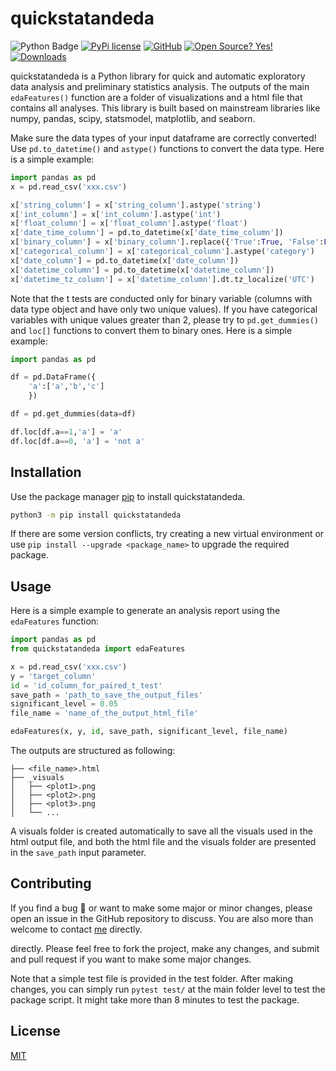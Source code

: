 # quickstatandeda

![Python Badge](https://img.shields.io/badge/Python-3776AB?logo=python&logoColor=fff&style=flat)
[![PyPi license](https://badgen.net/pypi/license/pip/)](https://pypi.org/project/quickstatandeda/)
[![GitHub](https://badgen.net/badge/icon/github?icon=github&label)](https://github.com/mattkczhang/quickstatandeda)
[![Open Source? Yes!](https://badgen.net/badge/Open%20Source%20%3F/Yes%21/blue?icon=github)](https://github.com/mattkczhang/quickstatandeda)
[![Downloads](https://static.pepy.tech/badge/quickstatandeda)](https://pepy.tech/project/quickstatandeda)

quickstatandeda is a Python library for quick and automatic exploratory data analysis and preliminary statistics analysis. The outputs of the main `edaFeatures()` function are a folder of visualizations and a html file that contains all analyses. This library is built based on mainstream libraries like numpy, pandas, scipy, statsmodel, matplotlib, and seaborn. 

Make sure the data types of your input dataframe are correctly converted! Use `pd.to_datetime()` and `astype()` functions to convert the data type. Here is a simple example:

```python
import pandas as pd
x = pd.read_csv('xxx.csv')

x['string_column'] = x['string_column'].astype('string')
x['int_column'] = x['int_column'].astype('int')
x['float_column'] = x['float_column'].astype('float')
x['date_time_column'] = pd.to_datetime(x['date_time_column'])
x['binary_column'] = x['binary_column'].replace({'True':True, 'False':False}).astype('bool')
x['categorical_column'] = x['categorical_column'].astype('category')
x['date_column'] = pd.to_datetime(x['date_column'])
x['datetime_column'] = pd.to_datetime(x['datetime_column'])
x['datetime_tz_column'] = x['datetime_column'].dt.tz_localize('UTC')
```

Note that the t tests are conducted only for binary variable (columns with data type object and have only two unique values). If you have categorical variables with unique values greater than 2, please try to `pd.get_dummies()` and `loc[]` functions to convert them to binary ones. Here is a simple example:

```python
import pandas as pd

df = pd.DataFrame({
    'a':['a','b','c']
    })

df = pd.get_dummies(data=df)

df.loc[df.a==1,'a'] = 'a'
df.loc[df.a==0, 'a'] = 'not a'
```

## Installation

Use the package manager [pip](https://pypi.org/project/quickstatandeda/) to install quickstatandeda. 

```bash
python3 -m pip install quickstatandeda
```

If there are some version conflicts, try creating a new virtual environment or use `pip install --upgrade <package_name>` to upgrade the required package. 

## Usage

Here is a simple example to generate an analysis report using the `edaFeatures` function: 

```python
import pandas as pd
from quickstatandeda import edaFeatures

x = pd.read_csv('xxx.csv')
y = 'target_column'
id = 'id_column_for_paired_t_test'
save_path = 'path_to_save_the_output_files'
significant_level = 0.05
file_name = 'name_of_the_output_html_file'

edaFeatures(x, y, id, save_path, significant_level, file_name)
```

The outputs are structured as following:

```
├── <file_name>.html
├── _visuals
│   ├── <plot1>.png
│   ├── <plot2>.png
│   ├── <plot3>.png
│   └── ...
```

A visuals folder is created automatically to save all the visuals used in the html output file, and both the html file and the visuals folder are presented in the `save_path` input parameter. 

## Contributing

If you find a bug 🐛 or want to make some major or minor changes, please open an issue in the GitHub repository to discuss. You are also more than welcome to contact [me](mailto:kzhang.matt@gmail.com) directly.

 directly. Please feel free to fork the project, make any changes, and submit and pull request if you want to make some major changes. 

Note that a simple test file is provided in the test folder. After making changes, you can simply run `pytest test/` at the main folder level to test the package script. It might take more than 8 minutes to test the package. 

## License

[MIT](https://choosealicense.com/licenses/mit/)